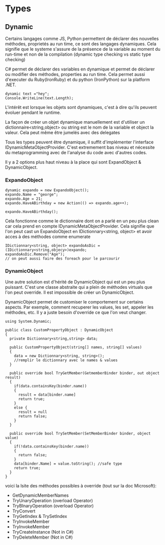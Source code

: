 # Types

## Dynamic
Certains langages comme JS, Python permettent de déclarer des nouvelles méthodes, proprietés au run time, ce sont des langages dynamiques. Cela signifie que le systeme s'assure de la présence de la variable au moment du run-time et non de la compilation (dynamic type checking vs static type checking)

C# permet de déclarer des variables en dynamique et permet de déclarer ou modifier des méthodes, properties au run time. Cela permet aussi d'executer du Ruby(IronRuby) et du python (IronPython) sur la platform .NET.

```
dynamic text ="hey";
Console.WriteLine(text.Length);
```

L'intérêt est lorsque les objets sont dynamiques, c'est à dire qu'ils peuvent évoluer pendant le runtime.

La façon de créer un objet dynamique manuellement est d'utiliser un dictionnaire<string,object> ou string est le nom de la variable et object la valeur. Cela peut même être jumelés avec des delegates

Tous les types peuvent être dynamique, il suffit d'implémenter l'interface IDynamicMetaObjectProvider. C'est extremement bas niveau et nécessite du metaprogramming avec de l'analyse du code avec d'autres codes.

Il y a 2 options plus haut niveau à la place qui sont ExpandObject & DynamicObject.

### ExpandoObject
```
dynamic expando = new ExpandoObject();
expando.Name = "george";
expando.Age = 21;
expando.HaveABirthday = new Action(() => expando.age++);

expando.HaveABirthday();
```

Cela fonctionne comme le dictionnaire dont on a parlé en un peu plus clean car cela prend en compte IDynamicMetaObjectProvider. Cela signifie que l'on peut cast un ExpandoObject en IDictionnary<string, object> et avoir acces à des méthodes comme enumerate

```
IDictionnary<string, object> expandoAsDic = (IDictionnary<string,objecy>)expando;
expandoAsDic.Remove("Age");
// on peut aussi faire des foreach pour le parcourir
```

### DynamicObject
Une autre solution est d'hérité de DynamicObject qui est un peu plus puissant. C'est une classe abstraite qui a plein de méthodes virtuals que l'on peut override. Il est impossible de créer un DynamicObject.

DynamicObject permet de customiser le comportement sur certains aspects. Par exemple, comment recuperer les values, les set, appeler les méthodes, etc. Il y a juste besoin d'override ce que l'on veut changer.

```
using System.Dynamic;

public class CustomPropertyObject : DynamicObject
{
  private Dictionnary<string,string> data;

  public CustomPropertyObject(string[] names, string[] values)
  {
    data = new Dictionnary<string, string>();
    //remplir le dictionnary avec le names & values
  }

  public override bool TryGetMember(GetmemberBinder binder, out object result)
  {
    if(data.containsKey(binder.name))
    {
      result = data[binder.name]
      return true;
    }
    else {
      result = null
      return false;
    }
  }

  public override bool TrySetMember(SetMemberBinder binder, object value)
  {
    if(!data.containsKey(binder.name))
    {
      return false;
    }
    data[binder.Name] = value.toString(); //safe type
    return true;
  }
}
```

voici la lsite des méthodes possibles à override (tout sur la doc Microsoft):
- GetDynamicMemberNames
- TryUnaryOperation (overload Operator)
- TryBInaryOperation (overload Operator)
- TryConvert
- TryGetIndex & TrySetIndex
- TryInvokeMember
- TryInvokeMember
- TryCreateInstance (Not in C#)
- TryDeleteMember (Not in C#)
